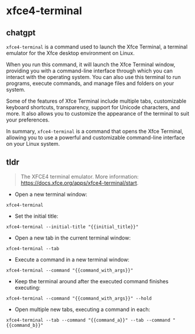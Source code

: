 # xfce4-terminal 
## chatgpt 
`xfce4-terminal` is a command used to launch the Xfce Terminal, a terminal emulator for the Xfce desktop environment on Linux.

When you run this command, it will launch the Xfce Terminal window, providing you with a command-line interface through which you can interact with the operating system. You can also use this terminal to run programs, execute commands, and manage files and folders on your system.

Some of the features of Xfce Terminal include multiple tabs, customizable keyboard shortcuts, transparency, support for Unicode characters, and more. It also allows you to customize the appearance of the terminal to suit your preferences.

In summary, `xfce4-terminal` is a command that opens the Xfce Terminal, allowing you to use a powerful and customizable command-line interface on your Linux system. 

## tldr 
 
> The XFCE4 terminal emulator.
> More information: <https://docs.xfce.org/apps/xfce4-terminal/start>.

- Open a new terminal window:

`xfce4-terminal`

- Set the initial title:

`xfce4-terminal --initial-title "{{initial_title}}"`

- Open a new tab in the current terminal window:

`xfce4-terminal --tab`

- Execute a command in a new terminal window:

`xfce4-terminal --command "{{command_with_args}}"`

- Keep the terminal around after the executed command finishes executing:

`xfce4-terminal --command "{{command_with_args}}" --hold`

- Open multiple new tabs, executing a command in each:

`xfce4-terminal --tab --command "{{command_a}}" --tab --command "{{command_b}}"`
